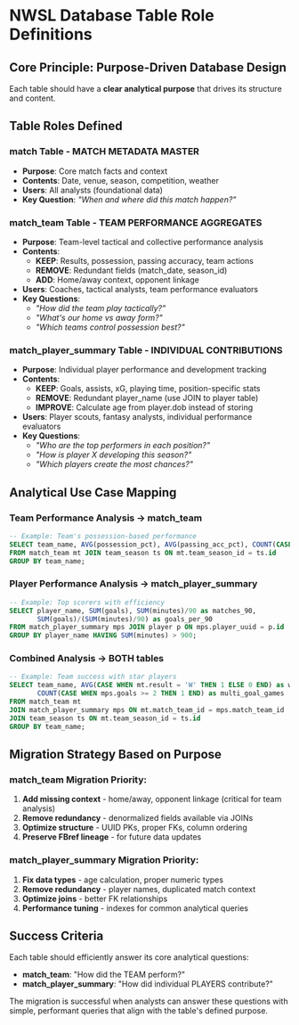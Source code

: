 # NWSL Database Table Role Definitions

## Core Principle: Purpose-Driven Database Design

Each table should have a **clear analytical purpose** that drives its structure and content.

## Table Roles Defined

### **match** Table - MATCH METADATA MASTER
- **Purpose**: Core match facts and context
- **Contents**: Date, venue, season, competition, weather
- **Users**: All analysts (foundational data)
- **Key Question**: *"When and where did this match happen?"*

### **match_team** Table - TEAM PERFORMANCE AGGREGATES  
- **Purpose**: Team-level tactical and collective performance analysis
- **Contents**: 
  - **KEEP**: Results, possession, passing accuracy, team actions
  - **REMOVE**: Redundant fields (match_date, season_id)
  - **ADD**: Home/away context, opponent linkage
- **Users**: Coaches, tactical analysts, team performance evaluators
- **Key Questions**: 
  - *"How did the team play tactically?"*
  - *"What's our home vs away form?"*
  - *"Which teams control possession best?"*

### **match_player_summary** Table - INDIVIDUAL CONTRIBUTIONS
- **Purpose**: Individual player performance and development tracking
- **Contents**:
  - **KEEP**: Goals, assists, xG, playing time, position-specific stats
  - **REMOVE**: Redundant player_name (use JOIN to player table)
  - **IMPROVE**: Calculate age from player.dob instead of storing
- **Users**: Player scouts, fantasy analysts, individual performance evaluators  
- **Key Questions**:
  - *"Who are the top performers in each position?"*
  - *"How is player X developing this season?"*
  - *"Which players create the most chances?"*

## Analytical Use Case Mapping

### Team Performance Analysis → **match_team**
```sql
-- Example: Team's possession-based performance
SELECT team_name, AVG(possession_pct), AVG(passing_acc_pct), COUNT(CASE WHEN result = 'W' THEN 1 END)
FROM match_team mt JOIN team_season ts ON mt.team_season_id = ts.id
GROUP BY team_name;
```

### Player Performance Analysis → **match_player_summary** 
```sql
-- Example: Top scorers with efficiency
SELECT player_name, SUM(goals), SUM(minutes)/90 as matches_90, 
       SUM(goals)/(SUM(minutes)/90) as goals_per_90
FROM match_player_summary mps JOIN player p ON mps.player_uuid = p.id
GROUP BY player_name HAVING SUM(minutes) > 900;
```

### Combined Analysis → **BOTH tables**
```sql  
-- Example: Team success with star players
SELECT team_name, AVG(CASE WHEN mt.result = 'W' THEN 1 ELSE 0 END) as win_rate,
       COUNT(CASE WHEN mps.goals >= 2 THEN 1 END) as multi_goal_games
FROM match_team mt 
JOIN match_player_summary mps ON mt.match_team_id = mps.match_team_id
JOIN team_season ts ON mt.team_season_id = ts.id
GROUP BY team_name;
```

## Migration Strategy Based on Purpose

### **match_team** Migration Priority:
1. **Add missing context** - home/away, opponent linkage (critical for team analysis)
2. **Remove redundancy** - denormalized fields available via JOINs
3. **Optimize structure** - UUID PKs, proper FKs, column ordering
4. **Preserve FBref lineage** - for future data updates

### **match_player_summary** Migration Priority:
1. **Fix data types** - age calculation, proper numeric types
2. **Remove redundancy** - player names, duplicated match context
3. **Optimize joins** - better FK relationships
4. **Performance tuning** - indexes for common analytical queries

## Success Criteria

Each table should efficiently answer its core analytical questions:
- **match_team**: "How did the TEAM perform?" 
- **match_player_summary**: "How did individual PLAYERS contribute?"

The migration is successful when analysts can answer these questions with simple, performant queries that align with the table's defined purpose.